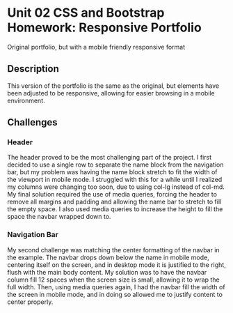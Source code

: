 # Unit 02 CSS and Bootstrap Homework: Responsive Portfolio
Original portfolio, but with a mobile friendly responsive format

## Description
This version of the portfolio is the same as the original, but elements have been adjusted to be responsive, allowing
for easier browsing in a mobile environment.

## Challenges
### Header
The header proved to be the most challenging part of the project. I first decided to use a single row to separate the name block
from the navigation bar, but my problem was having the name block stretch to fit the width of the viewport in mobile mode. I 
struggled with this for a while until I realized my columns were changing too soon, due to using col-lg instead of col-md. My 
final solution required the use of media queries, forcing the header to remove all margins and padding and allowing the name bar
to stretch to fill the empty space. I also used media queries to increase the height to fill the space the navbar wrapped down to.

### Navigation Bar
My second challenge was matching the center formatting of the navbar in the example. The navbar drops down below the name in mobile
mode, centering itself on the screen, and in desktop mode it is justified to the right, flush with the main body content. My solution 
was to have the navbar column fill 12 spaces when the screen size is small, allowing it to wrap the full width. Then, using media 
queries again, I had the navbar fill the width of the screen in mobile mode, and in doing so allowed me to justify content to 
center properly.